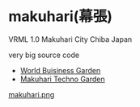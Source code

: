 # makuhari(幕張)

VRML 1.0
Makuhari City Chiba Japan

very big source code

- [World Buisiness Garden](http://www.wbg35.com/)
- [Makuhari Techno Garden](https://www.mtg-bld.co.jp/)

[makuhari.png](http://hp.vector.co.jp/authors/VA004037/)
